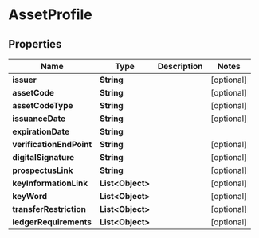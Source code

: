 

# AssetProfile


## Properties

| Name | Type | Description | Notes |
|------------ | ------------- | ------------- | -------------|
|**issuer** | **String** |  |  [optional] |
|**assetCode** | **String** |  |  [optional] |
|**assetCodeType** | **String** |  |  [optional] |
|**issuanceDate** | **String** |  |  [optional] |
|**expirationDate** | **String** |  |  |
|**verificationEndPoint** | **String** |  |  [optional] |
|**digitalSignature** | **String** |  |  [optional] |
|**prospectusLink** | **String** |  |  [optional] |
|**keyInformationLink** | **List&lt;Object&gt;** |  |  [optional] |
|**keyWord** | **List&lt;Object&gt;** |  |  [optional] |
|**transferRestriction** | **List&lt;Object&gt;** |  |  [optional] |
|**ledgerRequirements** | **List&lt;Object&gt;** |  |  [optional] |



